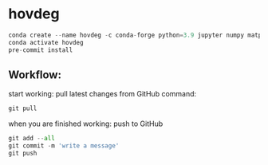 # hovdeg

```python
conda create --name hovdeg -c conda-forge python=3.9 jupyter numpy matplotlib pandas scipy dill pre-commit folium
conda activate hovdeg
pre-commit install
```


## Workflow:


start working:  pull latest changes from GitHub
command: 
```python
git pull
```

when you are finished working: push to GitHub

```python
git add --all
git commit -m 'write a message'
git push
```

